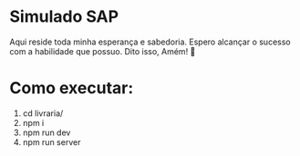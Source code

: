 # Simulado SAP
Aqui reside toda minha esperança e sabedoria.
Espero alcançar o sucesso com a habilidade que possuo.
Dito isso, Amém! 🙏

# Como executar:
1. cd livraria/
2. npm i
3. npm run dev
4. npm run server

